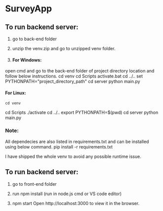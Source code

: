 # SurveyApp

## To run backend server:
1) go to back-end folder

2) unzip the venv.zip and go to unzipped venv folder.

3) #### For Windows:
open cmd and go to the back-end folder of project directory location and follow below instructions.
	cd venv
  cd Scripts
	activate.bat
	cd ../..
	set PYTHONPATH="project_directory_path"
	cd server
	python main.py


#### For Linux:
	cd venv
  cd Scripts
	./activate
	cd ../..
	export PYTHONPATH=$(pwd)
	cd server
	python main.py


### Note:
All dependecies are also listed in requirements.txt and can be installed using below command.
	pip install -r requirements.txt

I have shipped the whole venv to avoid any possible runtime issue.



## To run backend server:

1) go to front-end folder

2) run npm install (run in node.js cmd or VS code editor)

3) npm start
Open http://localhost:3000 to view it in the browser.




	
